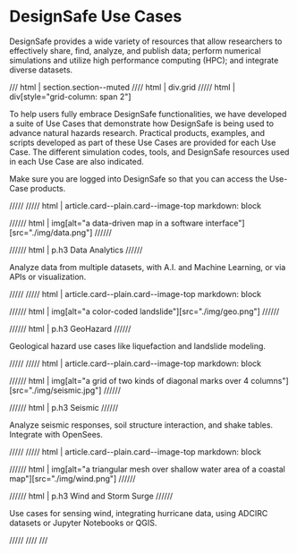 # DesignSafe Use Cases

DesignSafe provides a wide variety of resources that allow researchers to effectively share, find, analyze, and publish data; perform numerical simulations and utilize high performance computing (HPC); and integrate diverse datasets.  

<style>
.grid {
  display: grid;
  gap: var(--global-space--grid-gap);
  grid-template-columns: 1fr 1fr;
}
/* HACK: Remove space from top of section */
/* NOTE: Not necessary if section head a header as is expected */
/* https://github.com/TACC/TACC-Docs/blob/f2e80b4/docs/index.md?plain=1#L107-L109 */
.grid > div[style] > p:first-child {
  margin-top: 0;
}
</style>

/// html | section.section--muted
//// html | div.grid
///// html | div[style="grid-column: span 2"]

To help users fully embrace DesignSafe functionalities, we have developed a suite of Use Cases that demonstrate how DesignSafe is being used to advance natural hazards research.  Practical products, examples, and scripts developed as part of these Use Cases are provided for each Use Case.  The different simulation codes, tools, and DesignSafe resources used in each Use Case are also indicated.

Make sure you are logged into DesignSafe so that you can access the Use-Case products.

/////
///// html | article.card--plain.card--image-top
     markdown: block

////// html | img[alt="a data-driven map in a software interface"][src="./img/data.png"]
//////

<!-- To not use <h3> so this heading does not show in nav -->
////// html | p.h3
Data Analytics
//////

Analyze data from multiple datasets, with A.I. and Machine Learning, or via APIs or visualization.

/////
///// html | article.card--plain.card--image-top
     markdown: block

////// html | img[alt="a color-coded landslide"][src="./img/geo.png"]
//////

<!-- To not use <h3> so this heading does not show in nav -->
////// html | p.h3
GeoHazard
//////

Geological hazard use cases like liquefaction and landslide modeling.

/////
///// html | article.card--plain.card--image-top
     markdown: block

////// html | img[alt="a grid of two kinds of diagonal marks over 4 columns"][src="./img/seismic.jpg"]
//////

<!-- To not use <h3> so this heading does not show in nav -->
////// html | p.h3
Seismic
//////

Analyze seismic responses, soil structure interaction, and shake tables. Integrate with OpenSees.

/////
///// html | article.card--plain.card--image-top
     markdown: block

////// html | img[alt="a triangular mesh over shallow water area of a coastal map"][src="./img/wind.png"]
//////

<!-- To not use <h3> so this heading does not show in nav -->
////// html | p.h3
Wind and Storm Surge
//////

Use cases for sensing wind, integrating hurricane data, using ADCIRC datasets or Jupyter Notebooks or QGIS.

/////
////
///
